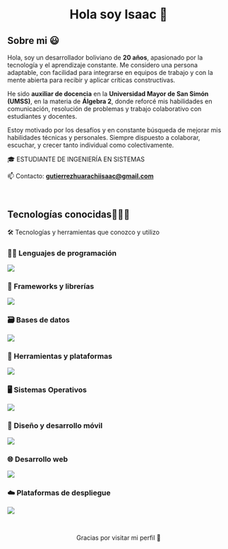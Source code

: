 <h1 align="center">Hola soy Isaac 💫</h1> 

<h2>Sobre mi 😃</h2>
<!--Intro start-->

Hola, soy un desarrollador boliviano de **20 años**, apasionado por la tecnología y el aprendizaje constante. Me considero una persona adaptable, con facilidad para integrarse en equipos de trabajo y con la mente abierta para recibir y aplicar críticas constructivas.

He sido **auxiliar de docencia** en la **Universidad Mayor de San Simón (UMSS)**, en la materia de **Álgebra 2**, donde reforcé mis habilidades en comunicación, resolución de problemas y trabajo colaborativo con estudiantes y docentes.

Estoy motivado por los desafíos y en constante búsqueda de mejorar mis habilidades técnicas y personales. Siempre dispuesto a colaborar, escuchar, y crecer tanto individual como colectivamente.

<p align="left">
🎓 ESTUDIANTE DE INGENIERÍA EN SISTEMAS



📫 Contacto: **gutierrezhuarachiisaac@gmail.com**
<!--Intro end-->
  </p>
<br>

<h2 >Tecnologías conocidas👨🏻‍💻</h2>
<!--tech stack icons-->
🛠️ Tecnologías y herramientas que conozco y utilizo

### 👨‍💻 Lenguajes de programación
<p align="left">
  <img src="https://skillicons.dev/icons?i=java,js,ts,php,dart,kotlin,py&perline=10" />
</p>

### 🧰 Frameworks y librerías
<p align="left">
  <img src="https://skillicons.dev/icons?i=laravel,react,angular,vite&perline=10" />
</p>

### 🗃️ Bases de datos
<p align="left">
  <img src="https://skillicons.dev/icons?i=mysql,postgres&perline=10" />
</p>

### 🧪 Herramientas y plataformas
<p align="left">
  <img src="https://skillicons.dev/icons?i=git,github,postman&perline=10" />
</p>

### 🖥️ Sistemas Operativos
<p align="left">
  <img src="https://skillicons.dev/icons?i=windows,mint&perline=10" />
</p>

### 🎨 Diseño y desarrollo móvil
<p align="left">
  <img src="https://skillicons.dev/icons?i=flutter,figma,androidstudio&perline=10" />
</p>

### 🌐 Desarrollo web
<p align="left">
  <img src="https://skillicons.dev/icons?i=html,css&perline=10" />
</p>

### ☁️ Plataformas de despliegue
<p align="left">
  <img src="https://skillicons.dev/icons?i=vercel&perline=10" />
</p>


<br>

<p align="center">Gracias por visitar mi perfil 👋</p>
</p>        
<!--- stats (end) -->
